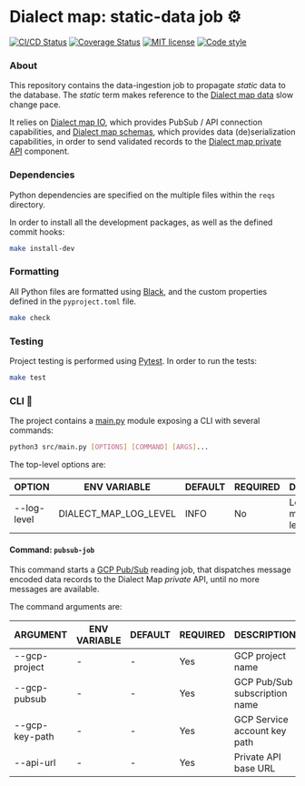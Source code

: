 # Dialect map: static-data job ⚙️

[![CI/CD Status][ci-status-badge]][ci-status-link]
[![Coverage Status][cov-status-badge]][cov-status-link]
[![MIT license][mit-license-badge]][mit-license-link]
[![Code style][code-style-badge]][code-style-link]


### About
This repository contains the data-ingestion job to propagate _static_ data to the database.
The _static_ term makes reference to the [Dialect map data][dialect-map-data] slow change pace.

It relies on [Dialect map IO][dialect-map-io], which provides PubSub / API connection capabilities,
and [Dialect map schemas][dialect-map-schemas], which provides data (de)serialization capabilities,
in order to send validated records to the [Dialect map private API][dialect-map-private-api] component.


### Dependencies
Python dependencies are specified on the multiple files within the `reqs` directory.

In order to install all the development packages, as well as the defined commit hooks:
```sh
make install-dev
```


### Formatting
All Python files are formatted using [Black][web-black], and the custom properties defined
in the `pyproject.toml` file.
```sh
make check
```


### Testing
Project testing is performed using [Pytest][web-pytest]. In order to run the tests:
```sh
make test
```


### CLI 🚀
The project contains a [main.py][main-module] module exposing a CLI with several commands:
```sh
python3 src/main.py [OPTIONS] [COMMAND] [ARGS]...
```

The top-level options are:

| OPTION         | ENV VARIABLE           | DEFAULT          | REQUIRED | DESCRIPTION                              |
|----------------|------------------------|------------------|----------|------------------------------------------|
| --log-level    | DIALECT_MAP_LOG_LEVEL  | INFO             | No       | Log messages level                       |


#### Command: `pubsub-job`
This command starts a [GCP Pub/Sub][google-pub-sub] reading job, that dispatches message encoded
data records to the Dialect Map _private_ API, until no more messages are available.

The command arguments are:

| ARGUMENT       | ENV VARIABLE           | DEFAULT          | REQUIRED | DESCRIPTION                              |
|----------------|------------------------|------------------|----------|------------------------------------------|
| --gcp-project  | -                      | -                | Yes      | GCP project name                         |
| --gcp-pubsub   | -                      | -                | Yes      | GCP Pub/Sub subscription name            |
| --gcp-key-path | -                      | -                | Yes      | GCP Service account key path             |
| --api-url      | -                      | -                | Yes      | Private API base URL                     |


[ci-status-badge]: https://github.com/dialect-map/dialect-map-job-static/actions/workflows/ci.yml/badge.svg?branch=main
[ci-status-link]: https://github.com/dialect-map/dialect-map-job-static/actions/workflows/ci.yml?query=branch%3Amain
[code-style-badge]: https://img.shields.io/badge/code%20style-black-000000.svg
[code-style-link]: https://github.com/psf/black
[cov-status-badge]: https://codecov.io/gh/dialect-map/dialect-map-job-static/branch/main/graph/badge.svg
[cov-status-link]: https://codecov.io/gh/dialect-map/dialect-map-job-static
[mit-license-badge]: https://img.shields.io/badge/License-MIT-blue.svg
[mit-license-link]: https://github.com/dialect-map/dialect-map-job-static/blob/main/LICENSE

[dialect-map-data]: https://github.com/dialect-map/dialect-map-data
[dialect-map-io]: https://github.com/dialect-map/dialect-map-io
[dialect-map-private-api]: https://github.com/dialect-map/dialect-map-private-api
[dialect-map-schemas]: https://github.com/dialect-map/dialect-map-schemas
[google-pub-sub]: https://cloud.google.com/pubsub/docs/overview
[main-module]: src/main.py
[web-black]: https://black.readthedocs.io/en/stable/
[web-pytest]: https://docs.pytest.org/en/latest/#
